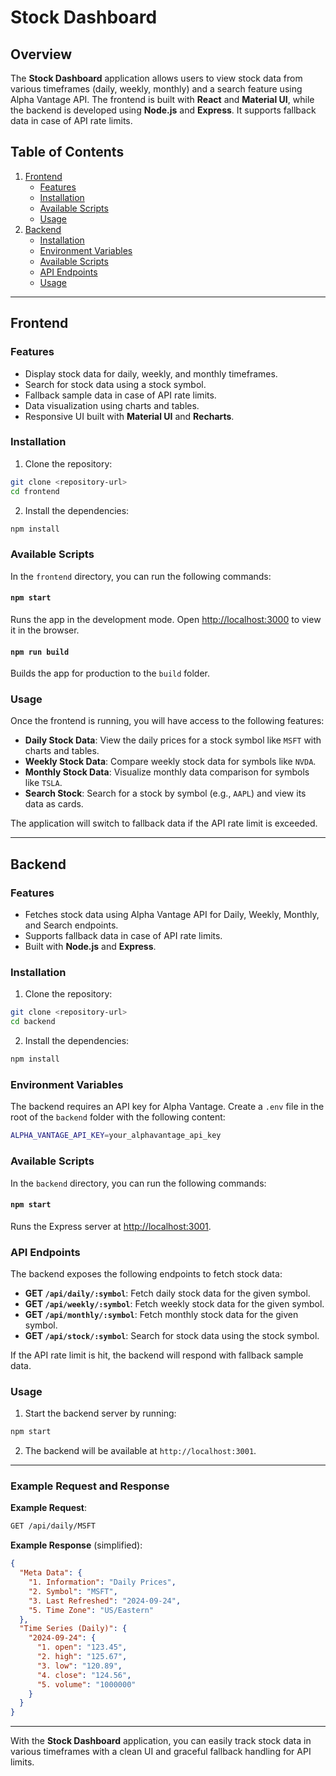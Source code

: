 
# Stock Dashboard

## Overview

The **Stock Dashboard** application allows users to view stock data from various timeframes (daily, weekly, monthly) and a search feature using Alpha Vantage API. The frontend is built with **React** and **Material UI**, while the backend is developed using **Node.js** and **Express**. It supports fallback data in case of API rate limits.

## Table of Contents

1. [Frontend](#frontend)
   - [Features](#features)
   - [Installation](#installation)
   - [Available Scripts](#available-scripts)
   - [Usage](#usage)
2. [Backend](#backend)
   - [Installation](#installation-1)
   - [Environment Variables](#environment-variables)
   - [Available Scripts](#available-scripts-1)
   - [API Endpoints](#api-endpoints)
   - [Usage](#usage-1)

---

## Frontend

### Features

- Display stock data for daily, weekly, and monthly timeframes.
- Search for stock data using a stock symbol.
- Fallback sample data in case of API rate limits.
- Data visualization using charts and tables.
- Responsive UI built with **Material UI** and **Recharts**.

### Installation

1. Clone the repository:

```bash
git clone <repository-url>
cd frontend
```

2. Install the dependencies:

```bash
npm install
```

### Available Scripts

In the `frontend` directory, you can run the following commands:

#### `npm start`

Runs the app in the development mode. Open [http://localhost:3000](http://localhost:3000) to view it in the browser.

#### `npm run build`

Builds the app for production to the `build` folder.

### Usage

Once the frontend is running, you will have access to the following features:

- **Daily Stock Data**: View the daily prices for a stock symbol like `MSFT` with charts and tables.
- **Weekly Stock Data**: Compare weekly stock data for symbols like `NVDA`.
- **Monthly Stock Data**: Visualize monthly data comparison for symbols like `TSLA`.
- **Search Stock**: Search for a stock by symbol (e.g., `AAPL`) and view its data as cards.

The application will switch to fallback data if the API rate limit is exceeded.

---

## Backend

### Features

- Fetches stock data using Alpha Vantage API for Daily, Weekly, Monthly, and Search endpoints.
- Supports fallback data in case of API rate limits.
- Built with **Node.js** and **Express**.

### Installation

1. Clone the repository:

```bash
git clone <repository-url>
cd backend
```

2. Install the dependencies:

```bash
npm install
```

### Environment Variables

The backend requires an API key for Alpha Vantage. Create a `.env` file in the root of the `backend` folder with the following content:

```bash
ALPHA_VANTAGE_API_KEY=your_alphavantage_api_key
```

### Available Scripts

In the `backend` directory, you can run the following commands:

#### `npm start`

Runs the Express server at [http://localhost:3001](http://localhost:3001).

### API Endpoints

The backend exposes the following endpoints to fetch stock data:

- **GET `/api/daily/:symbol`**: Fetch daily stock data for the given symbol.
- **GET `/api/weekly/:symbol`**: Fetch weekly stock data for the given symbol.
- **GET `/api/monthly/:symbol`**: Fetch monthly stock data for the given symbol.
- **GET `/api/stock/:symbol`**: Search for stock data using the stock symbol.

If the API rate limit is hit, the backend will respond with fallback sample data.

### Usage

1. Start the backend server by running:

```bash
npm start
```

2. The backend will be available at `http://localhost:3001`.

---

### Example Request and Response

**Example Request**:

```bash
GET /api/daily/MSFT
```

**Example Response** (simplified):

```json
{
  "Meta Data": {
    "1. Information": "Daily Prices",
    "2. Symbol": "MSFT",
    "3. Last Refreshed": "2024-09-24",
    "5. Time Zone": "US/Eastern"
  },
  "Time Series (Daily)": {
    "2024-09-24": {
      "1. open": "123.45",
      "2. high": "125.67",
      "3. low": "120.89",
      "4. close": "124.56",
      "5. volume": "1000000"
    }
  }
}
```

---

With the **Stock Dashboard** application, you can easily track stock data in various timeframes with a clean UI and graceful fallback handling for API limits.
